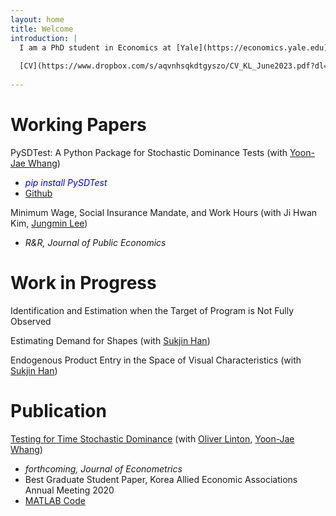 ```yaml
---
layout: home
title: Welcome
introduction: |
  I am a PhD student in Economics at [Yale](https://economics.yale.edu)
  
  [CV](https://www.dropbox.com/s/aqvnhsqkdtgyszo/CV_KL_June2023.pdf?dl=0),
  
---
```


#  Working Papers

PySDTest: A Python Package for Stochastic Dominance Tests (with [Yoon-Jae Whang](https://sites.google.com/site/whangyjhomepage/))
  - <span style="color:blue"> *pip install PySDTest* </span>
  - [Github](https://github.com/lee-kyungho/pysdtest)

Minimum Wage, Social Insurance Mandate, and Work Hours (with Ji Hwan Kim, [Jungmin Lee](https://sites.google.com/view/jungminlee71/))
  - *R&R, Journal of Public Economics*

#  Work in Progress

Identification and Estimation when the Target of Program is Not Fully Observed

Estimating Demand for Shapes (with [Sukjin Han](https://sukjinhan.com/))

Endogenous Product Entry in the Space of Visual Characteristics (with [Sukjin Han](https://sukjinhan.com/))

# Publication

[Testing for Time Stochastic Dominance](https://doi.org/10.1016/j.jeconom.2022.03.012) (with [Oliver Linton](https://obl20.com/), [Yoon-Jae Whang](https://sites.google.com/site/whangyjhomepage/))
  - *forthcoming, Journal of Econometrics*
  - Best Graduate Student Paper, Korea Allied Economic Associations Annual Meeting 2020
  - [MATLAB Code](https://github.com/lee-kyungho/Testing-for-TSD)

